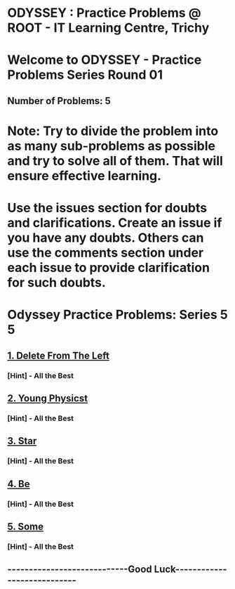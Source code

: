 # ODYSSEY : Practice Problems @ ROOT - IT Learning Centre, Trichy
# Welcome to ODYSSEY - Practice Problems Series Round 01
## Number of Problems:  5

# Note: Try to divide the problem into as many sub-problems as possible and try to solve all of them. That will ensure effective learning.

# Use the issues section for doubts and clarifications. Create an issue if you have any doubts. Others can use the comments section under each issue to provide clarification for such doubts.

# Odyssey Practice Problems: Series  5  5

## [1. Delete From The Left](https://codeforces.com/contest/1005/problem/B)

### [Hint] - All the Best

## [2. Young Physicst](https://codeforces.com/contest/69/problem/A)

### [Hint] - All the Best

## [3. Star](https://atcoder.jp/contests/abc192/tasks/abc192_a)

### [Hint] - All the Best

## [4. Be](https://atcoder.jp/contests/abc192/tasks/abc192_b)

### [Hint] - All the Best

## [5. Some](https://atcoder.jp/contests/abc192/tasks/abc192_c)

### [Hint] - All the Best



## ----------------------------Good Luck----------------------------
